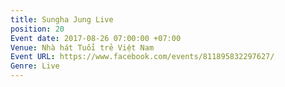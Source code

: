 ```yaml
---
title: Sungha Jung Live
position: 20
Event date: 2017-08-26 07:00:00 +07:00
Venue: Nhà hát Tuổi trẻ Việt Nam
Event URL: https://www.facebook.com/events/811895832297627/
Genre: Live
---
```


